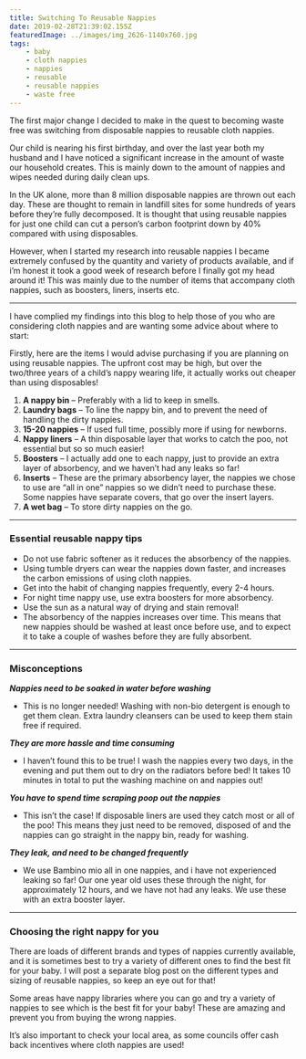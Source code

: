 ```yaml
---
title: Switching To Reusable Nappies
date: 2019-02-28T21:39:02.155Z
featuredImage: ../images/img_2626-1140x760.jpg
tags:
    - baby
    - cloth nappies
    - nappies
    - reusable
    - reusable nappies
    - waste free
---
```


The first major change I decided to make in the quest to becoming waste free was switching from disposable nappies to reusable cloth nappies.

Our child is nearing his first birthday, and over the last year both my husband and I have noticed a significant increase in the amount of waste our household creates. This is mainly down to the amount of nappies and wipes needed during daily clean ups.

In the UK alone, more than 8 million disposable nappies are thrown out each day. These are thought to remain in landfill sites for some hundreds of years before they’re fully decomposed. It is thought that using reusable nappies for just one child can cut a person’s carbon footprint down by 40% compared with using disposables.

However, when I started my research into reusable nappies I became extremely confused by the quantity and variety of products available, and if i’m honest it took a good week of research before I finally got my head around it! This was mainly due to the number of items that accompany cloth nappies, such as boosters, liners, inserts etc.

---

I have complied my findings into this blog to help those of you who are considering cloth nappies and are wanting some advice about where to start:

Firstly, here are the items I would advise purchasing if you are planning on using reusable nappies. The upfront cost may be high, but over the two/three years of a child’s nappy wearing life, it actually works out cheaper than using disposables!

1.  **A nappy bin** – Preferably with a lid to keep in smells.
2.  **Laundry bags** – To line the nappy bin, and to prevent the need of handling the dirty nappies.
3.  **15-20 nappies** – If used full time, possibly more if using for newborns.
4.  **Nappy liners** – A thin disposable layer that works to catch the poo, not essential but so so much easier!
5.  **Boosters** – I actually add one to each nappy, just to provide an extra layer of absorbency, and we haven’t had any leaks so far!
6.  **Inserts** – These are the primary absorbency layer, the nappies we chose to use are “all in one” nappies so we didn’t need to purchase these. Some nappies have separate covers, that go over the insert layers.
7.  **A wet bag** – To store dirty nappies on the go.

---

### Essential reusable nappy tips

- Do not use fabric softener as it reduces the absorbency of the nappies.
- Using tumble dryers can wear the nappies down faster, and increases the carbon emissions of using cloth nappies.
- Get into the habit of changing nappies frequently, every 2-4 hours.
- For night time nappy use, use extra boosters for more absorbency.
- Use the sun as a natural way of drying and stain removal!
- The absorbency of the nappies increases over time. This means that new nappies should be washed at least once before use, and to expect it to take a couple of washes before they are fully absorbent.

---

### Misconceptions

_**Nappies need to be soaked in water before washing**_

- This is no longer needed! Washing with non-bio detergent is enough to get them clean. Extra laundry cleansers can be used to keep them stain free if required.

**_They are more hassle and time consuming_**

- I haven’t found this to be true! I wash the nappies every two days, in the evening and put them out to dry on the radiators before bed! It takes 10 minutes in total to put the washing machine on and nappies out!

**_You have to spend time scraping poop out the nappies_**

- This isn’t the case! If disposable liners are used they catch most or all of the poo! This means they just need to be removed, disposed of and the nappies can go straight in the nappy bin, ready for washing.

**_They leak, and need to be changed frequently_**

- We use Bambino mio all in one nappies, and i have not experienced leaking so far! Our one year old uses these through the night, for approximately 12 hours, and we have not had any leaks. We use these with an extra booster layer.

---

### Choosing the right nappy for you

There are loads of different brands and types of nappies currently available, and it is sometimes best to try a variety of different ones to find the best fit for your baby. I will post a separate blog post on the different types and sizing of reusable nappies, so keep an eye out for that!

Some areas have nappy libraries where you can go and try a variety of nappies to see which is the best fit for your baby! These are amazing and prevent you from buying the wrong nappies.

It’s also important to check your local area, as some councils offer cash back incentives where cloth nappies are used!
